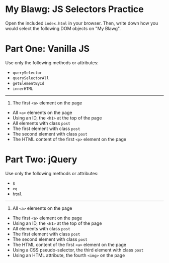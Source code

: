 # My Blawg: JS Selectors Practice

Open the included `index.html` in your browser. Then, write down how you would select the following DOM objects on "My Blawg".

# Part One: Vanilla JS

Use only the following methods or attributes:

- `querySelector`
- `querySelectorAll`
- `getElementById`
- `innerHTML`

---

1. The first `<a>` element on the page
- All `<a>` elements on the page
- Using an ID, the `<h1>` at the top of the page
- All elements with class `post`
- The first element with class `post`
- The second element with class `post`
- The HTML content of the first `<p>` element on the page

# Part Two: jQuery

Use only the following methods or attributes: 

- `$`
- `eq`
- `html`

---

1. All `<a>` elements on the page
- The first `<a>` element on the page
- Using an ID, the `<h1>` at the top of the page
- All elements with class `post`
- The first element with class `post`
- The second element with class `post`
- The HTML content of the first `<a>` element on the page
- Using a CSS pseudo-selector, the third element with class `post`
- Using an HTML attribute, the fourth `<img>` on the page

